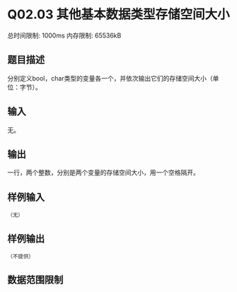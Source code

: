 # Q02.03 其他基本数据类型存储空间大小

总时间限制: 1000ms 内存限制: 65536kB

## 题目描述

分别定义bool，char类型的变量各一个，并依次输出它们的存储空间大小（单位：字节）。

## 输入

无。

## 输出

一行，两个整数，分别是两个变量的存储空间大小，用一个空格隔开。

## 样例输入

    （无）

## 样例输出

    （不提供）

## 数据范围限制


